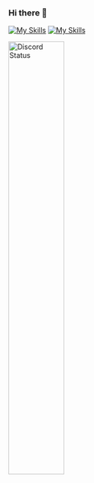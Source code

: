 ### Hi there 👋

[![My Skills](https://skills.thijs.gg/icons?i=html,css,mysql,php,js,java)](https://skills.thijs.gg)
[![My Skills](https://skills.thijs.gg/icons?i=cloudflare,discord)](https://skills.thijs.gg)

<img src="https://lanyard.cnrad.dev/api/685845264417816611?bg=202225&borderRadius=13px" width="47%" alt="Discord Status">
